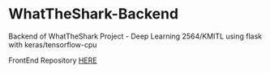 # WhatTheShark-Backend
Backend of WhatTheShark Project - Deep Learning 2564/KMITL
using flask with keras/tensorflow-cpu

FrontEnd Repository [HERE](https://git.io/JSHTi)

